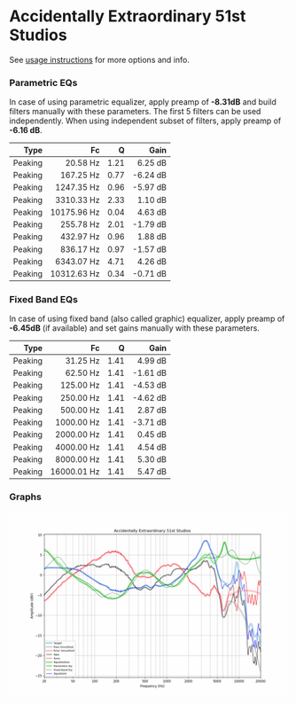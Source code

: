 # Accidentally Extraordinary 51st Studios
See [usage instructions](https://github.com/jaakkopasanen/AutoEq#usage) for more options and info.

### Parametric EQs
In case of using parametric equalizer, apply preamp of **-8.31dB** and build filters manually
with these parameters. The first 5 filters can be used independently.
When using independent subset of filters, apply preamp of **-6.16 dB**.

| Type    | Fc          |    Q | Gain     |
|--------:|------------:|-----:|---------:|
| Peaking | 20.58 Hz    | 1.21 | 6.25 dB  |
| Peaking | 167.25 Hz   | 0.77 | -6.24 dB |
| Peaking | 1247.35 Hz  | 0.96 | -5.97 dB |
| Peaking | 3310.33 Hz  | 2.33 | 1.10 dB  |
| Peaking | 10175.96 Hz | 0.04 | 4.63 dB  |
| Peaking | 255.78 Hz   | 2.01 | -1.79 dB |
| Peaking | 432.97 Hz   | 0.96 | 1.88 dB  |
| Peaking | 836.17 Hz   | 0.97 | -1.57 dB |
| Peaking | 6343.07 Hz  | 4.71 | 4.26 dB  |
| Peaking | 10312.63 Hz | 0.34 | -0.71 dB |

### Fixed Band EQs
In case of using fixed band (also called graphic) equalizer, apply preamp of **-6.45dB**
(if available) and set gains manually with these parameters.

| Type    | Fc          |    Q | Gain     |
|--------:|------------:|-----:|---------:|
| Peaking | 31.25 Hz    | 1.41 | 4.99 dB  |
| Peaking | 62.50 Hz    | 1.41 | -1.61 dB |
| Peaking | 125.00 Hz   | 1.41 | -4.53 dB |
| Peaking | 250.00 Hz   | 1.41 | -4.62 dB |
| Peaking | 500.00 Hz   | 1.41 | 2.87 dB  |
| Peaking | 1000.00 Hz  | 1.41 | -3.71 dB |
| Peaking | 2000.00 Hz  | 1.41 | 0.45 dB  |
| Peaking | 4000.00 Hz  | 1.41 | 4.54 dB  |
| Peaking | 8000.00 Hz  | 1.41 | 5.30 dB  |
| Peaking | 16000.01 Hz | 1.41 | 5.47 dB  |

### Graphs
![](./Accidentally%20Extraordinary%2051st%20Studios.png)